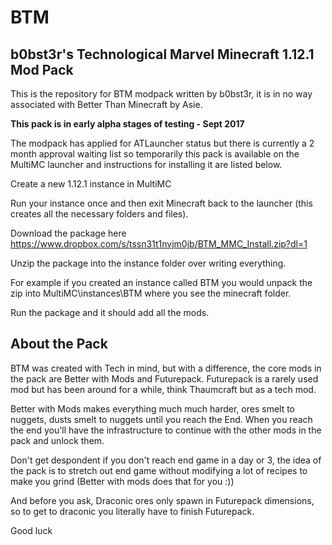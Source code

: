 # BTM
## b0bst3r's Technological Marvel Minecraft 1.12.1 Mod Pack

This is the repository for BTM modpack written by b0bst3r, it is in no way associated with Better Than Minecraft by Asie.

**This pack is in early alpha stages of testing - Sept 2017**

The modpack has applied for ATLauncher status but there is currently a 2 month approval waiting list so temporarily this pack is available on the MultiMC launcher and instructions for installing it are listed below.

Create a new 1.12.1 instance in MultiMC

Run your instance once and then exit Minecraft back to the launcher (this creates all the necessary folders and files).

Download the package here https://www.dropbox.com/s/tssn31t1nvjm0jb/BTM_MMC_Install.zip?dl=1

Unzip the package into the instance folder over writing everything.

For example if you created an instance called BTM you would unpack the zip into MultiMC\instances\BTM where you see the minecraft folder.

Run the package and it should add all the mods.

## About the Pack

BTM was created with Tech in mind, but with a difference, the core mods in the pack are Better with Mods and Futurepack.  Futurepack is a rarely used mod but has been around for a while, think Thaumcraft but as a tech mod.

Better with Mods makes everything much much harder, ores smelt to nuggets, dusts smelt to nuggets until you reach the End.  When you reach the end you'll have the infrastructure to continue with the other mods in the pack and unlock them.

Don't get despondent if you don't reach end game in a day or 3, the idea of the pack is to stretch out end game without modifying a lot of recipes to make you grind (Better with mods does that for you :))

And before you ask, Draconic ores only spawn in Futurepack dimensions, so to get to draconic you literally have to finish Futurepack.

Good luck
